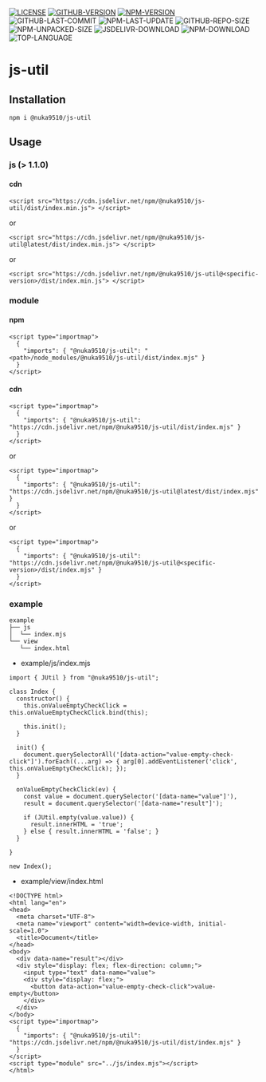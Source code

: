 [![LICENSE][license]][license-url]
[![GITHUB-VERSION][github-version]][github-version-url]
[![NPM-VERSION][npm-version]][npm-version-url]
![GITHUB-LAST-COMMIT][github-last-commit]
![NPM-LAST-UPDATE][npm-last-update]
![GITHUB-REPO-SIZE][github-repo-size]
![NPM-UNPACKED-SIZE][npm-unpacked-size]
![JSDELIVR-DOWNLOAD][jsdelivr-download]
![NPM-DOWNLOAD][npm-download]
![TOP-LANGUAGE][top-language]

[license]: https://img.shields.io/npm/l/%40nuka9510%2Fjs-util
[license-url]: https://github.com/nuka9510/js-util/blob/main/LICENSE

[github-version]: https://img.shields.io/github/package-json/v/nuka9510/js-util?logo=github
[github-version-url]: https://github.com/nuka9510/js-util

[npm-version]: https://img.shields.io/npm/v/%40nuka9510%2Fjs-util?logo=npm
[npm-version-url]: https://www.npmjs.com/package/@nuka9510/js-util

[github-last-commit]: https://img.shields.io/github/last-commit/nuka9510/js-util?logo=github

[npm-last-update]: https://img.shields.io/npm/last-update/%40nuka9510%2Fjs-util?logo=npm

[github-repo-size]: https://img.shields.io/github/repo-size/nuka9510/js-util?logo=github

[npm-unpacked-size]: https://img.shields.io/npm/unpacked-size/%40nuka9510%2Fjs-util?logo=npm

[jsdelivr-download]: https://img.shields.io/jsdelivr/npm/hm/%40nuka9510/js-util?logo=jsdelivr

[npm-download]: https://img.shields.io/npm/dm/%40nuka9510%2Fjs-util?logo=npm

[top-language]: https://img.shields.io/github/languages/top/nuka9510/js-util

# js-util
## Installation
```
npm i @nuka9510/js-util
```
## Usage
### js (> 1.1.0)
#### cdn
```
<script src="https://cdn.jsdelivr.net/npm/@nuka9510/js-util/dist/index.min.js"> </script>
```
or
```
<script src="https://cdn.jsdelivr.net/npm/@nuka9510/js-util@latest/dist/index.min.js"> </script>
```
or
```
<script src="https://cdn.jsdelivr.net/npm/@nuka9510/js-util@<specific-version>/dist/index.min.js"> </script>
```
### module
#### npm
```
<script type="importmap">
  {
    "imports": { "@nuka9510/js-util": "<path>/node_modules/@nuka9510/js-util/dist/index.mjs" }
  }
</script>
```
#### cdn
```
<script type="importmap">
  {
    "imports": { "@nuka9510/js-util": "https://cdn.jsdelivr.net/npm/@nuka9510/js-util/dist/index.mjs" }
  }
</script>
```
or
```
<script type="importmap">
  {
    "imports": { "@nuka9510/js-util": "https://cdn.jsdelivr.net/npm/@nuka9510/js-util@latest/dist/index.mjs" }
  }
</script>
```
or
```
<script type="importmap">
  {
    "imports": { "@nuka9510/js-util": "https://cdn.jsdelivr.net/npm/@nuka9510/js-util@<specific-version>/dist/index.mjs" }
  }
</script>
```
### example
```
example
├── js
│  └── index.mjs
└── view
   └── index.html
```
* example/js/index.mjs
```
import { JUtil } from "@nuka9510/js-util";

class Index {
  constructor() {
    this.onValueEmptyCheckClick = this.onValueEmptyCheckClick.bind(this);

    this.init();
  }

  init() {
    document.querySelectorAll('[data-action="value-empty-check-click"]').forEach((...arg) => { arg[0].addEventListener('click', this.onValueEmptyCheckClick); });
  }

  onValueEmptyCheckClick(ev) {
    const value = document.querySelector('[data-name="value"]'),
    result = document.querySelector('[data-name="result"]');

    if (JUtil.empty(value.value)) {
      result.innerHTML = 'true';
    } else { result.innerHTML = 'false'; }
  }

}

new Index();
```
* example/view/index.html
```
<!DOCTYPE html>
<html lang="en">
<head>
  <meta charset="UTF-8">
  <meta name="viewport" content="width=device-width, initial-scale=1.0">
  <title>Document</title>
</head>
<body>
  <div data-name="result"></div>
  <div style="display: flex; flex-direction: column;">
    <input type="text" data-name="value">
    <div style="display: flex;">
      <button data-action="value-empty-check-click">value-empty</button>
    </div>
  </div>
</body>
<script type="importmap">
  {
    "imports": { "@nuka9510/js-util": "https://cdn.jsdelivr.net/npm/@nuka9510/js-util/dist/index.mjs" }
  }
</script>
<script type="module" src="../js/index.mjs"></script>
</html>
```